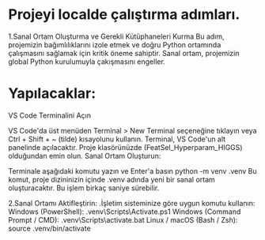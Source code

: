 # Projeyi localde çalıştırma adımları.

1.Sanal Ortam Oluşturma ve Gerekli Kütüphaneleri Kurma
Bu adım, projemizin bağımlılıklarını izole etmek ve doğru Python ortamında çalışmasını sağlamak için kritik öneme sahiptir. Sanal ortam, projemizin global Python kurulumuyla çakışmasını engeller.

# Yapılacaklar:

VS Code Terminalini Açın

VS Code'da üst menüden Terminal > New Terminal seçeneğine tıklayın veya Ctrl + Shift + ~ (tilde) kısayolunu kullanın. Terminal, VS Code'un alt panelinde açılacaktır. Proje klasörünüzde (FeatSel_Hyperparam_HIGGS) olduğundan emin olun.
Sanal Ortam Oluşturun:

Terminale aşağıdaki komutu yazın ve Enter'a basın
python -m venv .venv
Bu komut, proje dizininizin içinde .venv adında yeni bir sanal ortam oluşturacaktır. Bu işlem birkaç saniye sürebilir.

2.Sanal Ortamı Aktifleştirin:
.İşletim sisteminize göre uygun komutu kullanın:
Windows (PowerShell): .venv\Scripts\Activate.ps1
Windows (Command Prompt / CMD): .venv\Scripts\activate.bat
Linux / macOS (Bash / Zsh): source .venv/bin/activate
